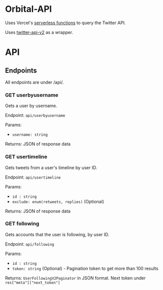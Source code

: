# Orbital-API

Uses Vercel's [serverless functions](https://vercel.com/docs/concepts/functions/serverless-functions) to query the Twitter API.

Uses [twitter-api-v2](https://github.com/PLhery/node-twitter-api-v2) as a wrapper.

# API

## Endpoints

All endpoints are under /api/.

### GET userbyusername
Gets a user by username.

Endpoint: `api/userbyusername`

Params:
- `username: string`

Returns: JSON of response data

### GET usertimeline
Gets tweets from a user's timeline by user ID.

Endpoint: `api/usertimeline`

Params:
- `id : string`
- `exclude: enum(retweets, replies)` (Optional)

Returns: JSON of response data

### GET following
Gets accounts that the user is following, by user ID.

Endpoint: `api/following`

Params:
- `id : string`
- `token: string` (Optional) - Pagination token to get more than 100 results

Returns: `UserFollowingV2Paginator` in JSON format. Next token under `res["meta"]["next_token"]`